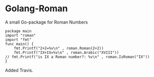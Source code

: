 Golang-Roman
============

A small Go-package for Roman Numbers

	package main
	import "roman"
	import "fmt"
	func main() {
		fmt.Printf("2+2=%v\n" , roman.Roman(2+2))
		fmt.Printf("IX+IX=%v\n" , roman.Arabic("XVIII"))
	// fmt.Printf("is IX a Roman number?: %v\n" , roman.IsRoman("IX"))
	}

Added Travis.
